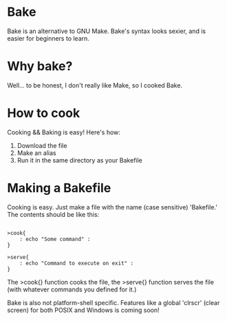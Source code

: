 # Bake

Bake is an alternative to GNU Make. Bake's syntax looks sexier, and is easier for beginners to learn.

# Why bake?

Well... to be honest, I don't really like Make, so I cooked Bake.

# How to cook

Cooking && Baking is easy! Here's how:

1. Download the file
2. Make an alias
3. Run it in the same directory as your Bakefile

# Making a Bakefile

Cooking is easy. Just make a file with the name (case sensitive) 'Bakefile.' The contents should be like this:

```

>cook{
    : echo "Some command" :
}

>serve{
    : echo "Command to execute on exit" :
}

```

The >cook{} function cooks the file, the >serve{} function serves the file (with whatever commands you defined for it.)

Bake is also not platform-shell specific. Features like a global 'clrscr' (clear screen) for both POSIX and Windows is coming soon!
